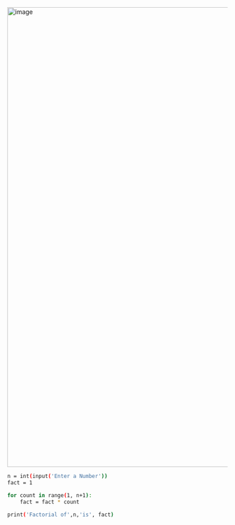<img width="1051" alt="image" src="https://github.com/user-attachments/assets/4663e473-90c3-43dc-8df7-af24643934a4" />

```sh
n = int(input('Enter a Number'))
fact = 1

for count in range(1, n+1):
    fact = fact * count

print('Factorial of',n,'is', fact)
```
